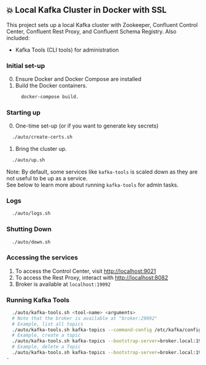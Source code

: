 ## 💥 Local Kafka Cluster in Docker with SSL

This project sets up a local Kafka cluster with Zookeeper, Confluent Control Center, Confluent Rest Proxy, and Confluent Schema Registry.
Also included:
  - Kafka Tools (CLI tools) for administration

### Initial set-up

0. Ensure Docker and Docker Compose are installed
1. Build the Docker containers.
   ```sh
     docker-compose build.
   ```

### Starting up

0. One-time set-up (or if you want to generate key secrets)
  ```sh
    ./auto/create-certs.sh
  ```

1. Bring the cluster up.
  ```sh
    ./auto/up.sh
  ```

Note: By default, some services like `kafka-tools` is scaled down as they are not useful to be up as a service.  
See below to learn more about running `kafka-tools` for admin tasks.


### Logs

```sh
  ./auto/logs.sh

```

### Shutting Down

```sh
  ./auto/down.sh

```
### Accessing the services

1. To access the Control Center, visit [http://localhost:9021](http://localhost:9021)
2. To access the Rest Proxy, interact with [http://localhost:8082](http://localhost:8082)
3. Broker is available at `localhost:19092`

### Running Kafka Tools

```sh
  ./auto/kafka-tools.sh <tool-name> <arguments>
  # Note that the broker is available at "broker:29092"
  # Example, list all topics
  ./auto/kafka-tools.sh kafka-topics --command-config /etc/kafka/config/command.properties --bootstrap-server broker.local:19092 --list
  # Example, create a topic
  ./auto/kafka-tools.sh kafka-topics --bootstrap-server=broker.local:19092 --command-config /etc/kafka/config/command.properties --create --topic UserEmail --partitions 1 --replication-factor 1
  # Example, delete a Topic
  ./auto/kafka-tools.sh kafka-topics --bootstrap-server=broker.local:19092 --command-config /etc/kafka/config/command.properties --delete --topic UserEmail
-
```
